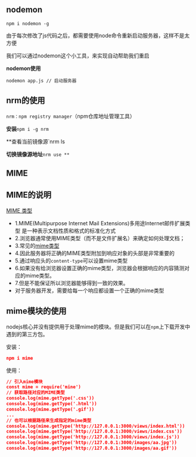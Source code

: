 ## nodemon

`npm i nodemon -g`

由于每次修改了js代码之后，都需要使用node命令重新启动服务器，这样不是太方便

我们可以通过nodemon这个小工具，来实现自动帮助我们重启

**nodemon使用**

`nodemon app.js // 启动服务器	`

## nrm的使用

`nrm：npm registry manager`（npm仓库地址管理工具）

**安装**`npm i -g nrm`

**查看当前镜像源`nrm ls 

**切换镜像源地址**`nrm use ** `

## MIME

## MIME的说明

[MIME 类型](https://developer.mozilla.org/zh-CN/docs/Web/HTTP/Basics_of_HTTP/MIME_Types)

- 1.MIME(Multipurpose Internet Mail Extensions)多用途Internet邮件扩展类型 是一种表示文档性质和格式的标准化方式
- 2.浏览器通常使用MIME类型（而不是文件扩展名）来确定如何处理文档；
- 3.常见的[mime类型](https://baike.baidu.com/item/MIME/2900607?fr=aladdin)
- 4.因此服务器将正确的MIME类型附加到响应对象的头部是非常重要的
- 5.通过响应头的`content-type`可以设置mime类型
- 6.如果没有给浏览器设置正确的mime类型，浏览器会根据响应的内容猜测对应的mime类型。
- 7.但是不能保证所以浏览器能够得到一致的效果。
- 对于服务器开发，需要给每一个响应都设置一个正确的mime类型

## mime模块的使用

nodejs核心并没有提供用于处理mime的模块。但是我们可以在`npm`上下载开发中遇到的第三方包。

安装：

```json
npm i mime
```

使用：

```json
// 引入mime模块
const mime = require('mine')
// 获取路径对应的MIME类型
console.log(mime.getType('.css'))
console.log(mime.getType('.html'))
console.log(mime.getType('.gif'))
...
// 也可以根据路径来生成指定的mime类型
console.log(mime.getType('http://127.0.0.1:3000/views/index.html'))
console.log(mime.getType('http://127.0.0.1:3000/views/index.css'))
console.log(mime.getType('http://127.0.0.1:3000/views/index.js'))
console.log(mime.getType('http://127.0.0.1:3000/images/aa.jpg'))
console.log(mime.getType('http://127.0.0.1:3000/images/aa.gif'))
```

